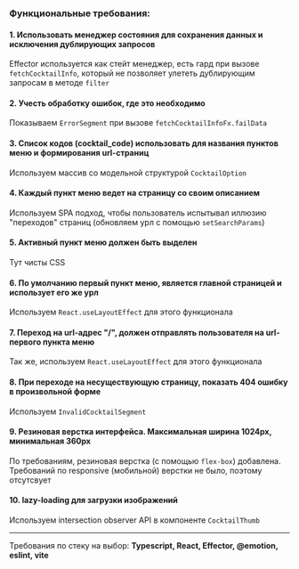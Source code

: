 ### Функциональные требования:

#### 1. Использовать менеджер состояния для сохранения данных и исключения дублирующих запросов

Effector используется как стейт менеджер, есть гард при вызове `fetchCocktailInfo`, который не позволяет улететь дублирующим запросам в методе `filter`

#### 2. Учесть обработку ошибок, где это необходимо

Показываем `ErrorSegment` при вызове `fetchCocktailInfoFx.failData`

#### 3. Список кодов (cocktail_code) использовать для названия пунктов меню и формирования url-страниц

Используем массив со модельной структурой `CocktailOption`

#### 4. Каждый пункт меню ведет на страницу со своим описанием

Используем SPA подход, чтобы пользователь испытывал иллюзию "переходов" страниц (обновляем урл с помощью `setSearchParams`)

#### 5. Активный пункт меню должен быть выделен

Тут чисты CSS

#### 6. По умолчанию первый пункт меню, является главной страницей и использует его же урл

Используем `React.useLayoutEffect` для этого функционала

#### 7. Переход на url-адрес "/", должен отправлять пользователя на url-первого пункта меню

Так же, используем `React.useLayoutEffect` для этого функционала

#### 8. При переходе на несуществующую страницу, показать 404 ошибку в произвольной форме

Используем `InvalidCocktailSegment`

#### 9. Резиновая верстка интерфейса. Максимальная ширина 1024px, минимальная 360px

По требованиям, резиновая верстка (с помощью `flex-box`) добавлена. Требований по responsive (мобильной) верстки не было, поэтому отсутсвует

#### 10. lazy-loading для загрузки изображений

Используем intersection observer API в компоненте `CocktailThumb`

---

Требования по стеку на выбор: **Typescript, React, Effector, @emotion, eslint, vite**
